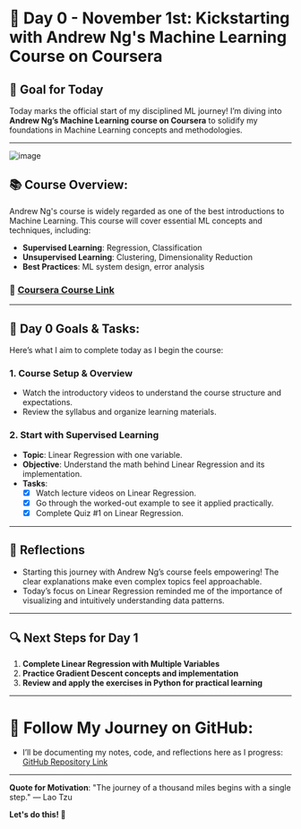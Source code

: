 # 🚀 Day 0 - November 1st: Kickstarting with Andrew Ng's Machine Learning Course on Coursera

## 🎯 **Goal for Today**
Today marks the official start of my disciplined ML journey! I’m diving into **Andrew Ng’s Machine Learning course on Coursera** to solidify my foundations in Machine Learning concepts and methodologies.

---
![image](https://github.com/user-attachments/assets/be9e75c1-e691-4894-b0e3-f2af6ab46be8)

## 📚 **Course Overview:**
Andrew Ng's course is widely regarded as one of the best introductions to Machine Learning. This course will cover essential ML concepts and techniques, including:
- **Supervised Learning**: Regression, Classification
- **Unsupervised Learning**: Clustering, Dimensionality Reduction
- **Best Practices**: ML system design, error analysis

### 🔗 [Coursera Course Link](https://www.coursera.org/learn/machine-learning)

---

## 📝 **Day 0 Goals & Tasks:**
Here’s what I aim to complete today as I begin the course:

### 1. **Course Setup & Overview**
   - Watch the introductory videos to understand the course structure and expectations.
   - Review the syllabus and organize learning materials.

### 2. **Start with Supervised Learning**
   - **Topic**: Linear Regression with one variable.
   - **Objective**: Understand the math behind Linear Regression and its implementation.
   - **Tasks**:
     - [x] Watch lecture videos on Linear Regression.
     - [x] Go through the worked-out example to see it applied practically.
     - [x] Complete Quiz #1 on Linear Regression.

---

## 📌 **Reflections**
- Starting this journey with Andrew Ng’s course feels empowering! The clear explanations make even complex topics feel approachable.
- Today’s focus on Linear Regression reminded me of the importance of visualizing and intuitively understanding data patterns.

---

## 🔍 **Next Steps for Day 1**
1. **Complete Linear Regression with Multiple Variables**
2. **Practice Gradient Descent concepts and implementation**
3. **Review and apply the exercises in Python for practical learning**

---

# 🔗 **Follow My Journey on GitHub**:
   - I’ll be documenting my notes, code, and reflections here as I progress: [GitHub Repository Link](https://github.com/ajaykr2712/ML_DS/tree/main)

---

**Quote for Motivation**: "The journey of a thousand miles begins with a single step." — Lao Tzu

**Let's do this! 🚀**
